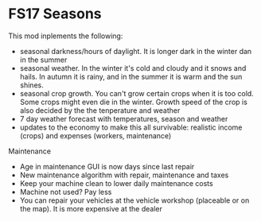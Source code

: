 # FS17 Seasons

This mod inplements the following:
- seasonal darkness/hours of daylight. It is longer dark in the winter dan in the summer
- seasonal weather. In the winter it's cold and cloudy and it snows and hails. In autumn it is rainy, and in the summer it is warm and the sun shines.
- seasonal crop growth. You can't grow certain crops when it is too cold. Some crops might even die in the winter. Growth speed of the crop is also decided by the the tenperature and weather
- 7 day weather forecast with temperatures, season and weather
- updates to the economy to make this all survivable: realistic income (crops) and expenses (workers, maintenance)

Maintenance
- Age in maintenance GUI is now days since last repair
- New maintenance algorithm with repair, maintenance and taxes
- Keep your machine clean to lower daily maintenance costs
- Machine not used? Pay less
- You can repair your vehicles at the vehicle workshop (placeable or on the map). It is more expensive at the dealer
